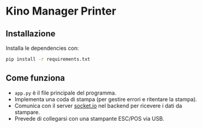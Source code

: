# Kino Manager Printer

## Installazione

Installa le dependencies con:

```bash
pip install -r requirements.txt
```

## Come funziona

- `app.py` è il file principale del programma.
- Implementa una coda di stampa (per gestire errori e ritentare la stampa).
- Comunica con il server [socket.io](https://socket.io/) nel backend per ricevere i dati da stampare.
- Prevede di collegarsi con una stampante ESC/POS via USB.
